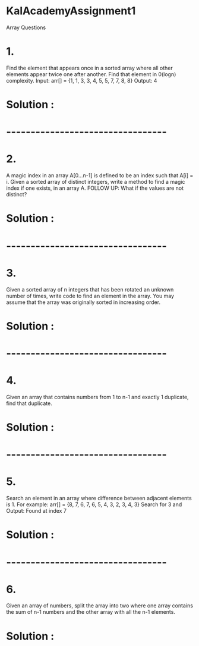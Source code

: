 # KalAcademyAssignment1
Array Questions

# 1. 
Find the element that appears once in a sorted array where all other elements appear twice one after another. Find that element in 0(logn) complexity.
Input:   arr[] = {1, 1, 3, 3, 4, 5, 5, 7, 7, 8, 8}
Output:  4      

# Solution : 
# ---------------------------------

# 2. 
A magic index in an array A[0…n-1] is defined to be an index such that A[i] = i. Given a sorted array of distinct integers, write a method to find a magic index if one exists, in an array A. FOLLOW UP: What if the values are not distinct?

# Solution :
# ---------------------------------

# 3. 
Given a sorted array of n integers that has been rotated an unknown number of times, write code to find an element in the array. You may assume that the array was originally sorted in increasing order.

# Solution :
# ---------------------------------

# 4. 
Given an array that contains numbers from 1 to n-1 and exactly 1 duplicate, find that duplicate.

# Solution :
# ---------------------------------

# 5. 
Search an element in an array where difference between adjacent elements is 1.
For example: arr[] = {8, 7, 6, 7, 6, 5, 4, 3, 2, 3, 4, 3}
Search for 3 and Output: Found at index 7

# Solution :
# ---------------------------------

# 6. 
Given an array of numbers, split the array into two where one array contains the sum of n-1 numbers and the other array with all the n-1 elements.

# Solution :
